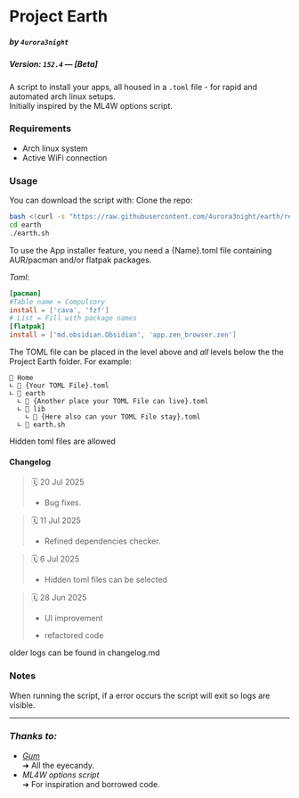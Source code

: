 # Project Earth
##### by `4urora3night`
##### Version: `152.4` — *[Beta]*
A script to install your apps, all housed in a `.toml` file - for rapid and automated arch linux setups. \
Initially inspired by the ML4W options script.

### Requirements
- Arch linux system
- Active WiFi connection

### Usage
You can download the script with:
Clone the repo:

```bash
bash <(curl -s "https://raw.githubusercontent.com/4urora3night/earth/refs/heads/main/downloader.sh")
cd earth
./earth.sh
```


To use the App installer feature, you need a {Name}.toml file containing AUR/pacman and/or flatpak packages.

*Toml*:
```toml
[pacman] 
#Table name = Compulsory
install = ['cava', 'fzf'] 
# List = Fill with package names
[flatpak]
install = ['md.obsidian.Obsidian', 'app.zen_browser.zen']
```

The TOML file can be placed in the level above and _all_ levels below the the Project Earth folder.
For example:
```
📁 Home
∟ 📄 {Your TOML File}.toml
∟ 📁 earth
  ∟ 📄 {Another place your TOML File can live}.toml
  ∟ 📁 lib
    ∟ 📄 {Here also can your TOML File stay}.toml
  ∟ 📄 earth.sh
```
Hidden toml files are allowed

#### Changelog

> 🗓️ 20 Jul 2025
> - Bug fixes.

> 🗓️ 11 Jul 2025
> + Refined dependencies checker.

> 🗓️ 6 Jul 2025
> + Hidden toml files can be selected

> 🗓️ 28 Jun 2025
> + UI improvement
> - refactored code

older logs can be found in changelog.md

### Notes

When running the script, if a error occurs the script will exit so logs are visible.

---
### *Thanks to:*
- [*Gum*](https://github.com/charmbracelet/gum) \
	➜ All the eyecandy.
- *ML4W options script* \
	➜  For inspiration and borrowed code.
	
